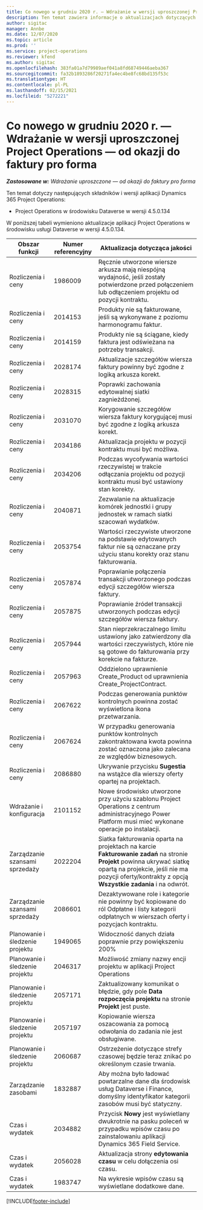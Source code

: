 ```yaml
---
title: Co nowego w grudniu 2020 r. — Wdrażanie w wersji uproszczonej Project Operations — od okazji do faktury pro forma
description: Ten temat zawiera informacje o aktualizacjach dotyczących jakości dostępnych w uproszczonym wdrożeniu Project Operations Lite z grudnia 2020 r. — od okazji do faktury proforma.
author: sigitac
manager: Annbe
ms.date: 12/07/2020
ms.topic: article
ms.prod: ''
ms.service: project-operations
ms.reviewer: kfend
ms.author: sigitac
ms.openlocfilehash: 383fa01a7d79989aef041a8fd68749446aeba367
ms.sourcegitcommit: fa32b1893286f20271fa4ec4be8fc68bd135f53c
ms.translationtype: HT
ms.contentlocale: pl-PL
ms.lasthandoff: 02/15/2021
ms.locfileid: "5272221"
---
```

# <a name="whats-new-december-2020---project-operations-lite-deployment---deal-to-proforma-invoicing"></a>Co nowego w grudniu 2020 r. — Wdrażanie w wersji uproszczonej Project Operations — od okazji do faktury pro forma

_**Zastosowane w:** Wdrażanie uproszczone — od okazji do faktury pro forma_

Ten temat dotyczy następujących składników i wersji aplikacji Dynamics 365 Project Operations:

  - Project Operations w środowisku Dataverse w wersji 4.5.0.134 

W poniższej tabeli wymieniono aktualizacje aplikacji Project Operations w środowisku usługi Dataverse w wersji 4.5.0.134.

| **Obszar funkcji** | **Numer referencyjny** | **Aktualizacja dotycząca jakości** |
| --- | --- | --- |
| Rozliczenia i ceny | 1986009 | Ręcznie utworzone wiersze arkusza mają niespójną wydajność, jeśli zostały potwierdzone przed połączeniem lub odłączeniem projektu od pozycji kontraktu. |
| Rozliczenia i ceny | 2014153 | Produkty nie są fakturowane, jeśli są wykonywane z poziomu harmonogramu faktur. |
| Rozliczenia i ceny | 2014159 | Produkty nie są ściągane, kiedy faktura jest odświeżana na potrzeby transakcji. |
| Rozliczenia i ceny | 2028174 | Aktualizacje szczegółów wiersza faktury powinny być zgodne z logiką arkusza korekt. |
| Rozliczenia i ceny | 2028315 | Poprawki zachowania edytowalnej siatki zagnieżdżonej. |
| Rozliczenia i ceny | 2031070 | Korygowanie szczegółów wiersza faktury korygującej musi być zgodne z logiką arkusza korekt. |
| Rozliczenia i ceny | 2034186 | Aktualizacja projektu w pozycji kontraktu musi być możliwa. |
| Rozliczenia i ceny | 2034206 | Podczas wycofywania wartości rzeczywistej w trakcie odłączania projektu od pozycji kontraktu musi być ustawiony stan korekty. |
| Rozliczenia i ceny | 2040871 | Zezwalanie na aktualizacje komórek jednostki i grupy jednostek w ramach siatki szacowań wydatków. |
| Rozliczenia i ceny | 2053754 | Wartości rzeczywiste utworzone na podstawie edytowanych faktur nie są oznaczane przy użyciu stanu korekty oraz stanu fakturowania. |
| Rozliczenia i ceny | 2057874 | Poprawianie połączenia transakcji utworzonego podczas edycji szczegółów wiersza faktury. |
| Rozliczenia i ceny | 2057875 | Poprawianie źródeł transakcji utworzonych podczas edycji szczegółów wiersza faktury. |
| Rozliczenia i ceny | 2057944 | Stan nieprzekraczalnego limitu ustawiony jako zatwierdzony dla wartości rzeczywistych, które nie są gotowe do fakturowania przy korekcie na fakturze. |
| Rozliczenia i ceny | 2057963 | Oddzielono uprawnienie Create\_Product od uprawnienia Create\_ProjectContract. |
| Rozliczenia i ceny | 2067622 | Podczas generowania punktów kontrolnych powinna zostać wyświetlona ikona przetwarzania. |
| Rozliczenia i ceny | 2067624 | W przypadku generowania punktów kontrolnych zakontraktowana kwota powinna zostać oznaczona jako zalecana ze względów biznesowych. |
| Rozliczenia i ceny | 2086880 | Ukrywanie przycisku **Sugestia** na wstążce dla wierszy oferty opartej na projektach. |
| Wdrażanie i konfiguracja | 2101152 | Nowe środowisko utworzone przy użyciu szablonu Project Operations z centrum administracyjnego Power Platform musi mieć wykonane operacje po instalacji. |
|   Zarządzanie szansami sprzedaży | 2022204 | Siatka fakturowania oparta na projektach na karcie **Fakturowanie zadań** na stronie **Projekt** powinna ukrywać siatkę opartą na projekcie, jeśli nie ma pozycji oferty/kontrakty z opcją **Wszystkie zadania** i na odwrót. |
|   Zarządzanie szansami sprzedaży | 2086601 | Dezaktywowane role i kategorie nie powinny być kopiowane do ról Odpłatne i listy kategorii odpłatnych w wierszach oferty i pozycjach kontraktu. |
| Planowanie i śledzenie projektu | 1949065 | Widoczność danych działa poprawnie przy powiększeniu 200% |
| Planowanie i śledzenie projektu | 2046317 | Możliwość zmiany nazwy encji projektu w aplikacji Project Operations |
| Planowanie i śledzenie projektu | 2057171 | Zaktualizowany komunikat o błędzie, gdy pole **Data rozpoczęcia projektu** na stronie **Projekt** jest puste. |
| Planowanie i śledzenie projektu | 2057197 | Kopiowanie wiersza oszacowania za pomocą odwołania do zadania nie jest obsługiwane. |
| Planowanie i śledzenie projektu | 2060687 | Ostrzeżenie dotyczące strefy czasowej będzie teraz znikać po określonym czasie trwania. |
| Zarządzanie zasobami | 1832887 | Aby można było ładować powtarzalne dane dla środowisk usług Dataverse i Finance, domyślny identyfikator kategorii zasobów musi być statyczny. |
| Czas i wydatek | 2034882 | Przycisk **Nowy** jest wyświetlany dwukrotnie na pasku poleceń w przypadku wpisów czasu po zainstalowaniu aplikacji Dynamics 365 Field Service. |
| Czas i wydatek | 2056028 | Aktualizacja strony **edytowania czasu** w celu dołączenia osi czasu. |
| Czas i wydatek | 1983747 | Na wykresie wpisów czasu są wyświetlane dodatkowe dane. |


[!INCLUDE[footer-include](../../includes/footer-banner.md)]
